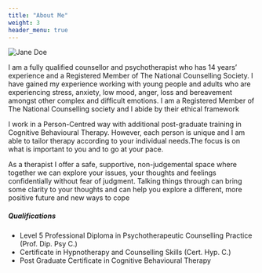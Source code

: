 ```yaml
---
title: "About Me"
weight: 3
header_menu: true
---
```


![Jane Doe](images/happy-ethnic-woman-sitting-at-table-with-laptop-3769021.jpg)

I am a fully qualified counsellor and psychotherapist who has 14 years’ experience and a Registered Member of The National Counselling Society. I have gained my experience working with young people and adults who are experiencing stress, anxiety, low mood, anger, loss and bereavement amongst other complex and difficult emotions. I am a Registered Member of The National Counselling society and I abide by their ethical framework

I work in a Person-Centred way with additional post-graduate training in Cognitive Behavioural Therapy. However, each person is unique and I am able to tailor therapy according to your individual needs.The focus is on what is important to you and to go at your pace.

As a therapist I offer a safe, supportive, non-judgemental space where  together we can explore your issues, your thoughts and feelings confidentially without fear of judgment. Talking things through can bring some clarity to your thoughts and can help you explore a different, more positive future and new ways to cope 

##### Qualifications

- Level 5 Professional Diploma in Psychotherapeutic Counselling Practice (Prof. Dip. Psy C.) 
- Certificate in Hypnotherapy and Counselling Skills (Cert. Hyp. C.)
- Post Graduate Certificate in Cognitive Behavioural Therapy 